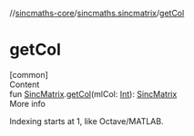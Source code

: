 //[sincmaths-core](../../index.md)/[sincmaths.sincmatrix](index.md)/[getCol](get-col.md)



# getCol  
[common]  
Content  
fun [SincMatrix](../sincmaths/-sinc-matrix/index.md).[getCol](get-col.md)(mlCol: [Int](https://kotlinlang.org/api/latest/jvm/stdlib/kotlin/-int/index.html)): [SincMatrix](../sincmaths/-sinc-matrix/index.md)  
More info  


Indexing starts at 1, like Octave/MATLAB.

  



